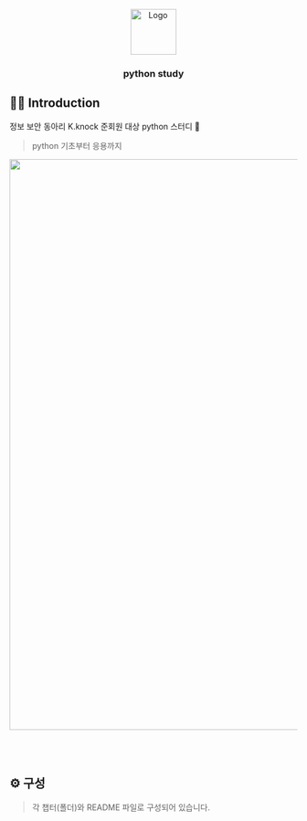 <!-- PROJECT LOGO -->
<br />
<div align="center">
  <a href="https://github.com/x-xnocx/python">
    <img src="https://github.com/x-nocx/python/blob/main/img/main.png" alt="Logo" width="80" height="80">
  </a>

<h3 align="center">python study</h3>
</div>

## 👨‍💻 Introduction

정보 보안 동아리 K.knock 준회원 대상 python 스터디 📖

> python 기초부터 응용까지

<img src="https://github.com/kwon99/siegweb/blob/main/img/ctfd1.png" width="1000">

<br /><br />

## ⚙️ 구성 

> 각 챕터(폴더)와 README 파일로 구성되어 있습니다.
